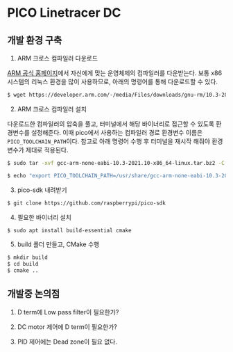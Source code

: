 # PICO Linetracer DC

## 개발 환경 구축

1. ARM 크로스 컴파일러 다운로드

[ARM 공식 홈페이지](https://developer.arm.com/downloads/-/gnu-rm)에서 자신에게 맞는 운영체제의 컴파일러를 다운받는다. 보통 x86 시스템의 리눅스 환경을 많이 사용하므로, 아래의 명령어를 통해 다운로드할 수 있다.

```sh
$ wget https://developer.arm.com/-/media/Files/downloads/gnu-rm/10.3-2021.10/gcc-arm-none-eabi-10.3-2021.10-x86_64-linux.tar.bz2
```

2. ARM 크로스 컴파일러 설치

다운로드한 컴파일러의 압축을 풀고, 터미널에서 해당 바이너리로 접근할 수 있도록 환경변수를 설정해준다. 이때 pico에서 사용하는 컴파일러 경로 환경변수 이름은 `PICO_TOOLCHAIN_PATH`이다. 참고로 아래 명령어 수행 후 터미널을 재시작 해줘야 환경변수가 제대로 적용된다.

```sh
$ sudo tar -xvf gcc-arm-none-eabi-10.3-2021.10-x86_64-linux.tar.bz2 -C /usr/share

$ echo "export PICO_TOOLCHAIN_PATH=/usr/share/gcc-arm-none-eabi-10.3-2021.10" >> ~/.bashrc
```

3. pico-sdk 내려받기

```sh
$ git clone https://github.com/raspberrypi/pico-sdk
```

4. 필요한 바이너리 설치

```sh
$ sudo apt install build-essential cmake
```

5. build 폴더 만들고, CMake 수행

```sh
$ mkdir build
$ cd build
$ cmake ..
```
## 개발중 논의점

1. D term에 Low pass filter이 필요한가?


2. DC motor 제어에 D term이 필요한가?


3. PID 제어에는 Dead zone이 필요 없다.